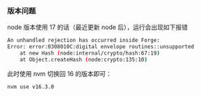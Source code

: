 ### 版本问题

node 版本使用 17 的话（最近更新 node 后），运行会出现如下报错

```bash
An unhandled rejection has occurred inside Forge:
Error: error:0308010C:digital envelope routines::unsupported
    at new Hash (node:internal/crypto/hash:67:19)
    at Object.createHash (node:crypto:135:10)
```

此时使用 nvm 切换回 16 的版本即可：

```bash
nvm use v16.3.0
```
